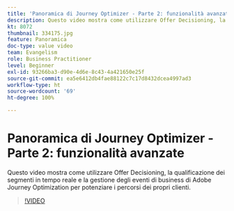 ```yaml
---
title: 'Panoramica di Journey Optimizer - Parte 2: funzionalità avanzate'
description: Questo video mostra come utilizzare Offer Decisioning, la qualificazione dei segmenti in tempo reale e la gestione degli eventi di business di Adobe Journey Optimization per potenziare i percorsi dei propri clienti.
kt: 8072
thumbnail: 334175.jpg
feature: Panoramica
doc-type: value video
team: Evangelism
role: Business Practitioner
level: Beginner
exl-id: 93266ba3-d90e-4d6e-8c43-4a421650e25f
source-git-commit: ea5e6412db4fae88122c7c17d8432dcea4997ad3
workflow-type: ht
source-wordcount: '69'
ht-degree: 100%

---
```


# Panoramica di Journey Optimizer - Parte 2: funzionalità avanzate

Questo video mostra come utilizzare Offer Decisioning, la qualificazione dei segmenti in tempo reale e la gestione degli eventi di business di Adobe Journey Optimization per potenziare i percorsi dei propri clienti.

>[!VIDEO](https://video.tv.adobe.com/v/334175?quality=12)
